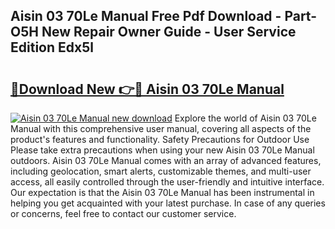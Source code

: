 ## Aisin 03 70Le Manual Free Pdf Download - Part-O5H New Repair Owner Guide - User Service Edition Edx5l

# <h2><a href="http://bc90243.oget.top/?id=Aisin+03+70Le+Manual">🔗Download New 👉🔴 Aisin 03 70Le Manual</a></h2>

[![Aisin 03 70Le Manual new download](https://i.imgur.com/5g1atiW.png)](http://bc90243.oget.top/?id=Aisin+03+70Le+Manual)
Explore the world of Aisin 03 70Le Manual with this comprehensive user manual, covering all aspects of the product's features and functionality. Safety Precautions for Outdoor Use Please take extra precautions when using your new Aisin 03 70Le Manual outdoors. Aisin 03 70Le Manual comes with an array of advanced features, including geolocation, smart alerts, customizable themes, and multi-user access, all easily controlled through the user-friendly and intuitive interface. Our expectation is that the Aisin 03 70Le Manual has been instrumental in helping you get acquainted with your latest purchase. In case of any queries or concerns, feel free to contact our customer service.
